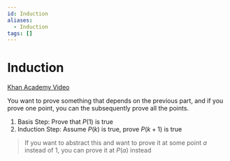 ```yaml
---
id: Induction
aliases:
  - Induction
tags: []
---
```


# Induction
[Khan Academy Video](https://www.youtube.com/watch?v=wblW_M_HVQ8) 

You want to prove something that depends on the previous part, and if you prove one point, you can the subsequently prove all the points. 

1. Basis Step: Prove that $P(1)$ is true
2. Induction Step: Assume $P(k)$ is true, prove $P(k+1)$ is true

> If you want to abstract this and want to prove it at some point $a$ instead of $1$, you can prove it at $P(a)$ instead




